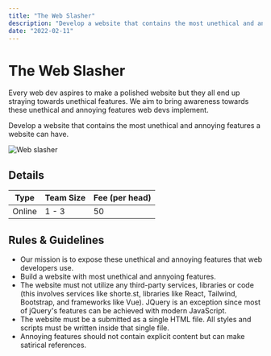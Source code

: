 ```yaml
---
title: "The Web Slasher"
description: "Develop a website that contains the most unethical and annoying features a website can have. "
date: "2022-02-11"
---
```


# The Web Slasher

Every web dev aspires to make a polished website but they all end up straying towards unethical features. We aim to bring awareness towards these unethical and annoying features web devs implement.

Develop a website that contains the most unethical and annoying features a website can have.

<img src="/posters/13.png" alt="Web slasher" class="w-full  object-cover" />

## Details

| Type   | Team Size | Fee (per head) |
| ------ | --------- | -------------- |
| Online | 1 - 3     | 50             |

## Rules & Guidelines

-   Our mission is to expose these unethical and annoying features that web developers use.
-   Build a website with most unethical and annyoing features.
-   The website must not utilize any third-party services, libraries or code (this involves services like shorte.st, libraries like React, Tailwind, Bootstrap, and frameworks like Vue). JQuery is an exception since most of jQuery's features can be achieved with modern JavaScript.
-   The website must be a submitted as a single HTML file. All styles and scripts must be written inside that single file.
-   Annoying features should not contain explicit content but can make satirical references.
